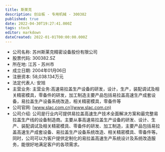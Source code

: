 ```yaml
---
title: 斯莱克
description: 创业板 - 专用机械 - 300382
published: true
date: 2022-04-30T19:27:41.000Z
tags: stock
editor: markdown
dateCreated: 2022-01-01T00:00:00.000Z
---
```


- 公司名称: 苏州斯莱克精密设备股份有限公司
- 股票代码: 300382.SZ
- 所在地: 江苏 - 苏州市
- 成立日期: 2004年01月06日
- 注册资本: 58,038.134万元
- 法定代表人: 安旭
- 主营业务: 主营业务:高速易拉盖生产设备的研发，设计，生产，装配调试及相关精密模具，零备件的研发，加工制造主要产品包括易拉盖高速生产成套设备，易拉盖生产设备系统改造，相关精密模具，零备件等
- 公司官网: [www.slac.com.cn](www.slac.com.cn)
- 公司介绍: 公司是行业内可提供易拉盖高速生产技术全面解决方案和最完整易拉盖生产线的设备制造商。主要从事高速易拉盖生产设备的研发、设计、生产、装配调试及相关精密模具、零备件的研发、加工制造，主要产品包括易拉盖高速生产成套设备、易拉盖生产设备系统改造、相关精密模具、零备件等。同时，公司可以为客户提供定制化的易拉盖高速生产系统设计及系统改造服务，能很好地满足客户的各项需求。


